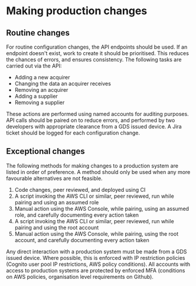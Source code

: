 # Making production changes

## Routine changes

For routine configuration changes, the API endpoints should be used. If an endpoint doesn't exist, work to create it
should be prioritised. This reduces the chances of errors, and ensures consistency. The following tasks are carried out
via the API:

- Adding a new acquirer
- Changing the data an acquirer receives
- Removing an acquirer
- Adding a supplier
- Removing a supplier

These actions are performed using named accounts for auditing purposes. API calls should be paired on to reduce errors,
and performed by two developers with appropriate clearance from a GDS issued device. A Jira ticket should be logged for
each configuration change.

## Exceptional changes

The following methods for making changes to a production system are listed in order of preference. A method should only
be used when any more favourable alternatives are not feasible.

1. Code changes, peer reviewed, and deployed using CI
2. A script invoking the AWS CLI or similar, peer reviewed, run while pairing and using an assumed role
3. Manual action using the AWS Console, while pairing, using an assumed role, and carefully documenting every action taken
4. A script invoking the AWS CLI or similar, peer reviewed, run while pairing and using the root account
5. Manual action using the AWS Console, while pairing, using the root account, and carefully documenting every action taken

Any direct interaction with a production system must be made from a GDS issued device. Where possible, this is enforced
with IP restriction policies (Cognito user pool IP restrictions, AWS policy conditions).
All accounts with access to production systems are protected by enforced MFA (conditions
on AWS policies, organisation level requirements on Github).
